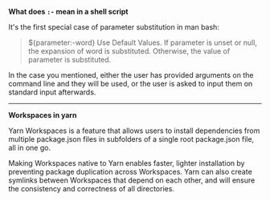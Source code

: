 **What does `:-` mean in a shell script**

It's the first special case of parameter substitution in man bash:

> ${parameter:-word}
Use Default Values. If parameter is unset or null, the expansion of word is substituted. Otherwise, the value of parameter is substituted.

In the case you mentioned, either the user has provided arguments on the command line and they will be used, or the user is asked to input them on standard input afterwards.

---

**Workspaces in yarn**

Yarn Workspaces is a feature that allows users to install dependencies from multiple package.json files in subfolders of a single root package.json file, all in one go.

Making Workspaces native to Yarn enables faster, lighter installation by preventing package duplication across Workspaces. Yarn can also create symlinks between Workspaces that depend on each other, and will ensure the consistency and correctness of all directories.
